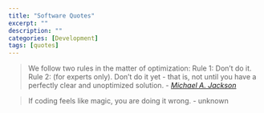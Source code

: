 ```yaml
---
title: "Software Quotes"
excerpt: ""
description: ""
categories: [Development]
tags: [quotes]
---
```



> We follow two rules in the matter of optimization:
Rule 1: Don’t do it.
Rule 2: (for experts only). Don’t do it yet - that is, not until you have a perfectly clear and unoptimized solution. - *<a href="https://wikiquote.org/wiki/Michael_A._Jackson" target="_blank">Michael A. Jackson</a>*

> If coding feels like magic, you are doing it wrong. - unknown